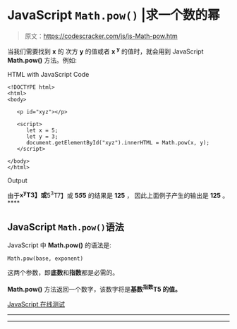 # JavaScript `Math.pow()` |求一个数的幂

> 原文：<https://codescracker.com/js/js-Math-pow.htm>

当我们需要找到 **x** 的 次方 **y** 的值或者 **x <sup>y</sup>** 的值时，就会用到 JavaScript **Math.pow()** 方法。例如:

HTML with JavaScript Code

```
<!DOCTYPE html>
<html>
<body>

   <p id="xyz"></p>

   <script>
      let x = 5;
      let y = 3;
      document.getElementById("xyz").innerHTML = Math.pow(x, y);
   </script>

</body>
</html>
```

Output

由于**x<sup>y</sup>T3】或**5<sup>3</sup>T7】或 **5*5*5** 的结果是 **125** ， 因此上面例子产生的输出是 **125** 。****

## JavaScript `Math.pow()`语法

JavaScript 中 **Math.pow()** 的语法是:

```
Math.pow(base, exponent)
```

这两个参数，即**底数**和**指数**都是必需的。

**Math.pow()** 方法返回一个数字，该数字将是**基数<sup>指数</sup>T5 的值。**

[JavaScript 在线测试](/exam/showtest.php?subid=6)

* * *

* * *